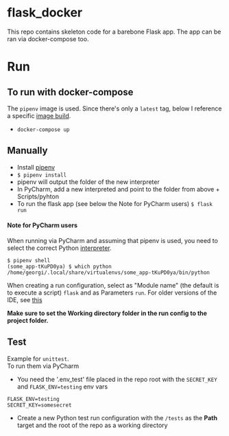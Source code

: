 # flask_docker
This repo contains skeleton code for a barebone Flask app. The app can be ran via docker-compose too.

# Run

## To run with docker-compose
The `pipenv` image is used. Since there's only a `latest` tag, below I reference a specific [image build](https://hub.docker.com/r/kennethreitz/pipenv/builds/btyyzsg7po9kakddpc2lsrm/).
* `docker-compose up`
## Manually
* Install [pipenv](https://github.com/pypa/pipenv#installation)
* `$ pipenv install`
* pipenv will output the folder of the new interpreter
* In PyCharm, add a new interpreted and point to the folder from above + Scripts/pyhton
* To run the flask app (see below the Note for PyCharm users)
`$ flask run`

#### Note for PyCharm users
When running via PyCharm and assuming that pipenv is used, you need to select the correct Python [interpreter](https://www.jetbrains.com/help/pycharm/configuring-language-interpreter.html).
```
$ pipenv shell
(some_app-tKuPD0ya) $ which python
/home/georgi/.local/share/virtualenvs/some_app-tKuPD0ya/bin/python
```

When creating a run configuration, select as "Module name" (the default is to execute a script) `flask` and as Parameters `run`. For older versions of the IDE, see [this](https://stackoverflow.com/questions/22081065/create-a-pycharm-configuration-that-runs-a-module-a-la-python-m-foo)

**Make sure to set the Working directory folder in the run config to the project folder.**
## Test
Example for `unittest`.  
To run them via PyCharm
* You need the '.env_test' file placed in the repo root with the `SECRET_KEY` and `FLASK_ENV=testing` env vars  

```
FLASK_ENV=testing
SECRET_KEY=somesecret
```
* Create a new Python test run configuration with the `/tests` as the __Path__ target and the root of the repo as a working directory
